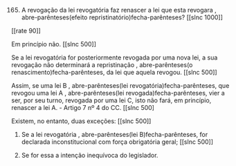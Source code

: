 165. A revogação da lei revogatória faz renascer a lei que esta revogara , abre-parênteses(efeito repristinatório)fecha-parênteses?
[[slnc 1000]]

[[rate 90]]

Em princípio não.
[[slnc 500]]

Se a lei revogatória for posteriormente revogada por uma nova lei, a sua revogação não determinará a repristinação , abre-parênteses(o renascimento)fecha-parênteses, da lei que aquela revogou.
[[slnc 500]]

Assim, se uma lei B , abre-parênteses(lei revogatória)fecha-parênteses, que revogou uma lei A , abre-parênteses(lei revogada)fecha-parênteses, vier a ser, por seu turno, revogada por uma lei C, isto não fará, em princípio, renascer a lei A. - Artigo 7 nº 4 do CC.
[[slnc 500]

Existem, no entanto, duas exceções:
[[slnc 500]]

1) Se a lei revogatória , abre-parênteses(lei B)fecha-parênteses, for declarada inconstitucional com força obrigatória geral;
[[slnc 500]]

2) Se for essa a intenção inequívoca do legislador.

